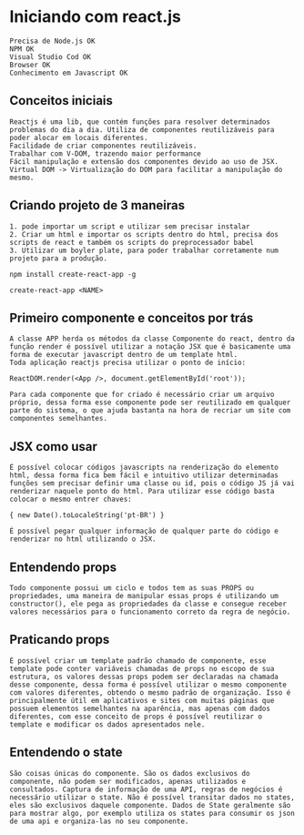 # Iniciando com react.js

    Precisa de Node.js OK
    NPM OK 
    Visual Studio Cod OK
    Browser OK
    Conhecimento em Javascript OK

## Conceitos iniciais
    Reactjs é uma lib, que contém funções para resolver determinados problemas do dia a dia. Utiliza de componentes reutilizáveis para poder alocar em locais diferentes.
    Facilidade de criar componentes reutilizáveis.
    Trabalhar com V-DOM, trazendo maior performance
    Fácil manipulação e extensão dos componentes devido ao uso de JSX.
    Virtual DOM -> Virtualização do DOM para facilitar a manipulação do mesmo.

## Criando projeto de 3 maneiras
    1. pode importar um script e utilizar sem precisar instalar
    2. Criar um html e importar os scripts dentro do html, precisa dos scripts de react e também os scripts do preprocessador babel
    3. Utilizar um boyler plate, para poder trabalhar corretamente num projeto para a produção.
    
    npm install create-react-app -g

    create-react-app <NAME>

## Primeiro componente e conceitos por trás

    A classe APP herda os métodos da classe Componente do react, dentro da função render é possível utilizar a notação JSX que é basicamente uma forma de executar javascript dentro de um template html.
    Toda aplicação reactjs precisa utilizar o ponto de início: 

    ReactDOM.render(<App />, document.getElementById('root'));

    Para cada componente que for criado é necessário criar um arquivo próprio, dessa forma esse componente pode ser reutilizado em qualquer parte do sistema, o que ajuda bastanta na hora de recriar um site com componentes semelhantes.

## JSX como usar

    É possível colocar códigos javascripts na renderização do elemento html, dessa forma fica bem fácil e intuitivo utilizar determinadas funções sem precisar definir uma classe ou id, pois o código JS já vai renderizar naquele ponto do html. Para utilizar esse código basta colocar o mesmo entrer chaves: 

    { new Date().toLocaleString('pt-BR') }

    É possível pegar qualquer informação de qualquer parte do código e renderizar no html utilizando o JSX.

## Entendendo props

    Todo componente possui um ciclo e todos tem as suas PROPS ou propriedades, uma maneira de manipular essas props é utilizando um constructor(), ele pega as propriedades da classe e consegue receber valores necessários para o funcionamento correto da regra de negócio. 

## Praticando props

    É possível criar um template padrão chamado de componente, esse template pode conter variáveis chamadas de props no escopo de sua estrutura, os valores dessas props podem ser declaradas na chamada desse componente, dessa forma é possível utilizar o mesmo componente com valores diferentes, obtendo o mesmo padrão de organização. Isso é principalmente útil em aplicativos e sites com muitas páginas que possuem elementos semelhantes na aparência, mas apenas com dados diferentes, com esse conceito de props é possível reutilizar o template e modificar os dados apresentados nele.

## Entendendo o state

    São coisas únicas do componente. São os dados exclusivos do componente, não podem ser modificados, apenas utilizados e consultados. Captura de informação de uma API, regras de negócios é necessário utilizar o state. Não é possível transitar dados no states, eles são exclusivos daquele componente. Dados de State geralmente são para mostrar algo, por exemplo utiliza os states para consumir os json de uma api e organiza-las no seu componente.